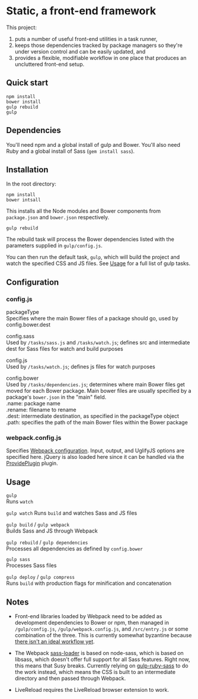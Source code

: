 # Static, a front-end framework

This project:

1. puts a number of useful front-end utilities in a task runner,
1. keeps those dependencies tracked by package managers so they're under version control and can be easily updated, and
1. provides a flexible, modifiable workflow in one place that produces an uncluttered front-end setup.


## Quick start

`npm install`  
`bower install`  
`gulp rebuild`  
`gulp`  


## Dependencies

You'll need npm and a global install of gulp and Bower. You'll also need Ruby and a global install of Sass (`gem install sass`).


## Installation

In the root directory:

`npm install`  
`bower intsall`

This installs all the Node modules and Bower components from `package.json` and `bower.json` respectively.

`gulp rebuild`

The rebuild task will process the Bower dependencies listed with the parameters supplied in `gulp/config.js`.

You can then run the default task, `gulp`, which will build the project and watch the specified CSS and JS files. See [Usage](#usage) for a full list of gulp tasks.


## Configuration

### config.js

packageType  
Specifies where the main Bower files of a package should go, used by config.bower.dest

config.sass  
Used by `/tasks/sass.js` and `/tasks/watch.js`; defines src and intermediate dest for Sass files for watch and build purposes

config.js  
Used by `/tasks/watch.js`; defines js files for watch purposes

config.bower  
Used by `/tasks/dependencies.js`; determines where main Bower files get moved for each Bower package. Main bower files are usually specified by a package's `bower.json` in the "main" field.  
.name: package name  
.rename: filename to rename  
.dest: intermediate destination, as specified in the packageType object  
.path: specifies the path of the main Bower files within the Bower package


### webpack.config.js

Specifies [Webpack configuration](http://webpack.github.io/docs/configuration.html). Input, output, and UglifyJS options are specified here. jQuery is also loaded here since it can be handled via the [ProvidePlugin](http://webpack.github.io/docs/list-of-plugins.html#provideplugin) plugin.

## Usage

`gulp`  
Runs `watch`

`gulp watch`
Runs `build` and watches Sass and JS files

`gulp build` / `gulp webpack`  
Builds Sass and JS through Webpack

`gulp rebuild` / `gulp dependencies`  
Processes all dependencies as defined by `config.bower`

`gulp sass`  
Processes Sass files

`gulp deploy` / `gulp compress`  
Runs `build` with production flags for minification and concatenation


## Notes

- Front-end libraries loaded by Webpack need to be added as development dependencies to Bower or npm, then managed in `/gulp/config.js`, `/gulp/webpack.config.js`, and `/src/entry.js` or some combination of the three. This is currently somewhat byzantine because [there isn't an ideal workflow yet](http://blog.npmjs.org/post/101775448305/npm-and-front-end-packaging).

- The Webpack [sass-loader](https://www.npmjs.org/package/sass-loader) is based on node-sass, which is based on libsass, which doesn't offer full support for all Sass features. Right now, this means that Susy breaks. Currently relying on [gulp-ruby-sass](https://www.npmjs.org/package/gulp-ruby-sass) to do the work instead, which means the CSS is built to an intermediate directory and then passed through Webpack.

- LiveReload requires the LiveReload browser extension to work.
